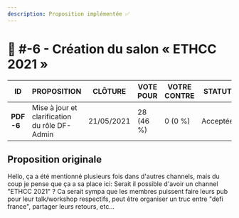 ```yaml
---
description: Proposition implémentée ✅
---
```


# 📜 #-6 - Création du salon « ETHCC 2021 »

| ID         | PROPOSITION                                   | CLÔTURE    | VOTE POUR | VOTRE CONTRE | STATUT   |
| ---------- | --------------------------------------------- | ---------- | --------- | ------------ | -------- |
| **PDF -6** | Mise à jour et clarification du rôle DF-Admin | 21/05/2021 | 28 (46 %) | 0 (0 %)      | Acceptée |

## Proposition originale

Hello, ça a été mentionné plusieurs fois dans d'autres channels, mais du coup je pense que ça a sa place ici: Serait il possible d'avoir un channel "ETHCC 2021" ? Ca serait sympa que les membres puissent faire leurs pub pour leur talk/workshop respectifs, peut être organiser un truc entre "defi france", partager leurs retours, etc...
